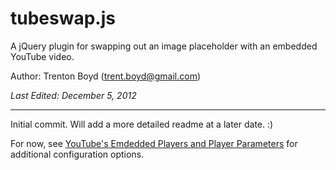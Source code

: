 tubeswap.js
===========

A jQuery plugin for swapping out an image placeholder with an embedded YouTube video.

Author: Trenton Boyd (trent.boyd@gmail.com)

_Last Edited: December 5, 2012_

---

Initial commit. Will add a more detailed readme at a later date. :)

For now, see [YouTube's Emdedded Players and Player Parameters](https://developers.google.com/youtube/player_parameters) for additional configuration options.